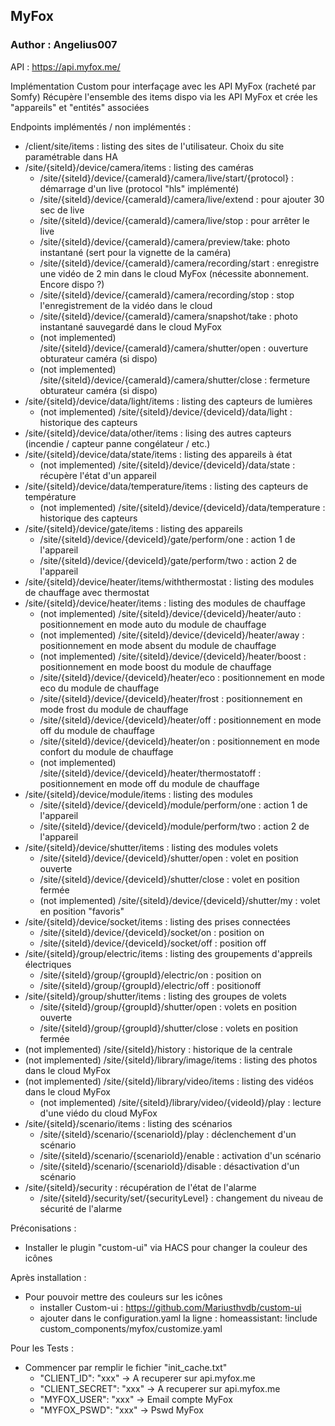 ## MyFox
### Author : Angelius007

API : https://api.myfox.me/

Implémentation Custom pour interfaçage avec les API MyFox (racheté par Somfy)
Récupère l'ensemble des items dispo via les API MyFox et crée les "appareils" et "entités" associées

Endpoints implémentés / non implémentés :
- /client/site/items : listing des sites de l'utilisateur. Choix du site paramétrable dans HA
- /site/{siteId}/device/camera/items : listing des caméras
    - /site/{siteId}/device/{cameraId}/camera/live/start/{protocol} : démarrage d'un live (protocol "hls" implémenté)
    - /site/{siteId}/device/{cameraId}/camera/live/extend : pour ajouter 30 sec de live
    - /site/{siteId}/device/{cameraId}/camera/live/stop : pour arrêter le live
    - /site/{siteId}/device/{cameraId}/camera/preview/take: photo instantané (sert pour la vignette de la caméra)
    - /site/{siteId}/device/{cameraId}/camera/recording/start : enregistre une vidéo de 2 min dans le cloud MyFox (nécessite abonnement. Encore dispo ?)
    - /site/{siteId}/device/{cameraId}/camera/recording/stop : stop l'enregistrement de la vidéo dans le cloud
    - /site/{siteId}/device/{cameraId}/camera/snapshot/take : photo instantané sauvegardé dans le cloud MyFox
    - (not implemented) /site/{siteId}/device/{cameraId}/camera/shutter/open : ouverture obturateur caméra (si dispo)
    - (not implemented) /site/{siteId}/device/{cameraId}/camera/shutter/close : fermeture obturateur caméra (si dispo)
- /site/{siteId}/device/data/light/items : listing des capteurs de lumières
    - (not implemented) /site/{siteId}/device/{deviceId}/data/light : historique des capteurs
- /site/{siteId}/device/data/other/items : lising des autres capteurs (incendie / capteur panne congélateur / etc.)
- /site/{siteId}/device/data/state/items : listing des appareils à état
    - (not implemented) /site/{siteId}/device/{deviceId}/data/state : récupère l'état d'un appareil
- /site/{siteId}/device/data/temperature/items : listing des capteurs de température
    - (not implemented) /site/{siteId}/device/{deviceId}/data/temperature : historique des capteurs
- /site/{siteId}/device/gate/items : listing des appareils
    - /site/{siteId}/device/{deviceId}/gate/perform/one : action 1 de l'appareil
    - /site/{siteId}/device/{deviceId}/gate/perform/two : action 2 de l'appareil
- /site/{siteId}/device/heater/items/withthermostat : listing des modules de chauffage avec thermostat
- /site/{siteId}/device/heater/items : listing des modules de chauffage
    - (not implemented) /site/{siteId}/device/{deviceId}/heater/auto : positionnement en mode auto du module de chauffage
    - (not implemented) /site/{siteId}/device/{deviceId}/heater/away : positionnement en mode absent du module de chauffage
    - (not implemented) /site/{siteId}/device/{deviceId}/heater/boost : positionnement en mode boost du module de chauffage
    - /site/{siteId}/device/{deviceId}/heater/eco : positionnement en mode eco du module de chauffage
    - /site/{siteId}/device/{deviceId}/heater/frost : positionnement en mode frost du module de chauffage
    - /site/{siteId}/device/{deviceId}/heater/off : positionnement en mode off du module de chauffage
    - /site/{siteId}/device/{deviceId}/heater/on : positionnement en mode confort du module de chauffage
    - (not implemented) /site/{siteId}/device/{deviceId}/heater/thermostatoff : positionnement en mode off du module de chauffage
- /site/{siteId}/device/module/items : listing des modules
    - /site/{siteId}/device/{deviceId}/module/perform/one : action 1 de l'appareil
    - /site/{siteId}/device/{deviceId}/module/perform/two : action 2 de l'appareil
- /site/{siteId}/device/shutter/items : listing des modules volets
    - /site/{siteId}/device/{deviceId}/shutter/open : volet en position ouverte
    - /site/{siteId}/device/{deviceId}/shutter/close : volet en position fermée
    - (not implemented) /site/{siteId}/device/{deviceId}/shutter/my : volet en position "favoris"
- /site/{siteId}/device/socket/items : listing des prises connectées
    - /site/{siteId}/device/{deviceId}/socket/on : position on
    - /site/{siteId}/device/{deviceId}/socket/off : position off
- /site/{siteId}/group/electric/items : listing des groupements d'appreils électriques
    - /site/{siteId}/group/{groupId}/electric/on : position on
    - /site/{siteId}/group/{groupId}/electric/off : positionoff
- /site/{siteId}/group/shutter/items : listing des groupes de volets
    - /site/{siteId}/group/{groupId}/shutter/open : volets en position ouverte
    - /site/{siteId}/group/{groupId}/shutter/close : volets en position fermée
- (not implemented) /site/{siteId}/history : historique de la centrale
- (not implemented) /site/{siteId}/library/image/items : listing des photos dans le cloud MyFox
- (not implemented) /site/{siteId}/library/video/items : listing des vidéos dans le cloud MyFox
    - (not implemented) /site/{siteId}/library/video/{videoId}/play : lecture d'une viédo du cloud MyFox
- /site/{siteId}/scenario/items : listing des scénarios
    - /site/{siteId}/scenario/{scenarioId}/play : déclenchement d'un scénario
    - /site/{siteId}/scenario/{scenarioId}/enable : activation d'un scénario
    - /site/{siteId}/scenario/{scenarioId}/disable : désactivation d'un scénario
- /site/{siteId}/security : récupération de l'état de l'alarme
    - /site/{siteId}/security/set/{securityLevel} : changement du niveau de sécurité de l'alarme


Préconisations :
- Installer le plugin "custom-ui" via HACS pour changer la couleur des icônes

Après installation :
- Pour pouvoir mettre des couleurs sur les icônes
    - installer Custom-ui : https://github.com/Mariusthvdb/custom-ui
    - ajouter dans le configuration.yaml la ligne : 
        homeassistant: !include custom_components/myfox/customize.yaml



Pour les Tests :

- Commencer par remplir le fichier "init_cache.txt"
    - "CLIENT_ID": "xxx" -> A recuperer sur api.myfox.me
    - "CLIENT_SECRET": "xxx" -> A recuperer sur api.myfox.me
    - "MYFOX_USER": "xxx" -> Email compte MyFox
    - "MYFOX_PSWD": "xxx"  -> Pswd MyFox
